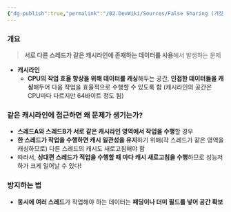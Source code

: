 ```yaml
---
{"dg-publish":true,"permalink":"/02.DevWiki/Sources/False Sharing (거짓 공유)/"}
---
```


### 개요
> **서로 다른 스레드가 같은 캐시라인에 존재하는 데이터를 사용**해서 발생하는 문제
* **캐시라인**
    * **CPU의 작업 효율 향상을 위해 데이터를 캐싱**해두는 공간, **인접한 데이터들을 캐싱**해두어 다음 작업을 효율적으로 수행할 수 있도록 함 (캐시라인의 공간은 CPU마다 다르지만 64바이트 정도 됨)

### 같은 캐시라인에 접근하면 왜 문제가 생기는가?
* **스레드A와 스레드B가 서로 같은 캐시라인 영역에서 작업을 수행**할 경우
* **한 스레드가 작업을 수행하면 캐시 일관성을 유지**하기 위해(각 스레드가 같은 영역을 캐싱하므로) 다른 스레드의 캐시도 새로고침해야 함
* 따라서, **상대편 스레드가 적업을 수행할 때 마다 캐시 새로고침을 수행**하므로 성능저하가 크게 일어날 수 있다!

### 방지하는 법
* **동시에 여러 스레드**가 작업해야 하는 데이터는 **패딩이나 더미 필드를 넣어 공간 확보**